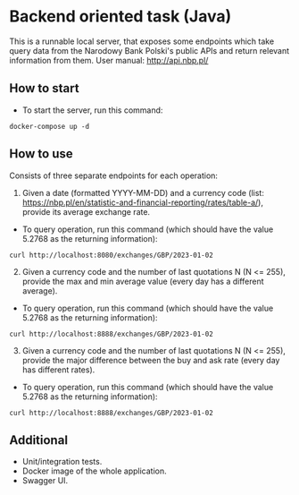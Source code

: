 # Backend oriented task (Java)
This is a runnable local server, that exposes some endpoints which take query data from the Narodowy Bank Polski's public APIs and return relevant information from them. User manual: http://api.nbp.pl/

## How to start


- To start the server, run this command:
```
docker-compose up -d
```

## How to use
Consists of three separate endpoints for each operation:
1. Given a date (formatted YYYY-MM-DD) and a currency code (list: https://nbp.pl/en/statistic-and-financial-reporting/rates/table-a/), provide its average exchange rate.
- To query operation, run this command (which should have the value 5.2768 as the returning information):
```
curl http://localhost:8080/exchanges/GBP/2023-01-02
```
2. Given a currency code and the number of last quotations N (N <= 255), provide the max and min average value (every day has a different average).
- To query operation, run this command (which should have the value 5.2768 as the returning information):
```
curl http://localhost:8888/exchanges/GBP/2023-01-02
```
3. Given a currency code and the number of last quotations N (N <= 255), provide the major difference between the buy and ask rate (every day has different rates).
- To query operation, run this command (which should have the value 5.2768 as the returning information):
```
curl http://localhost:8888/exchanges/GBP/2023-01-02
```

## Additional

- Unit/integration tests.
- Docker image of the whole application.
- Swagger UI.

